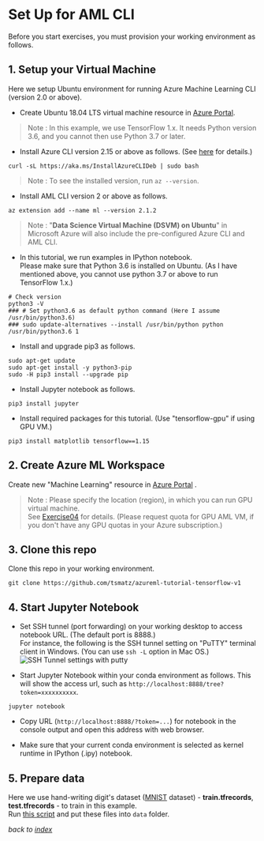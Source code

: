 # Set Up for AML CLI

Before you start exercises, you must provision your working environment as follows.

## 1. Setup your Virtual Machine

Here we setup Ubuntu environment for running Azure Machine Learning CLI (version 2.0 or above).

- Create Ubuntu 18.04 LTS virtual machine resource in [Azure Portal](https://portal.azure.com/).

> Note : In this example, we use TensorFlow 1.x. It needs Python version 3.6, and you cannot then use Python 3.7 or later.

- Install Azure CLI version 2.15 or above as follows. (See [here](https://docs.microsoft.com/en-us/cli/azure/install-azure-cli-linux) for details.)

```
curl -sL https://aka.ms/InstallAzureCLIDeb | sudo bash
```

> Note : To see the installed version, run ```az --version```.

- Install AML CLI version 2 or above as follows.

```
az extension add --name ml --version 2.1.2
```

> Note : "**Data Science Virtual Machine (DSVM) on Ubuntu**" in Microsoft Azure will also include the pre-configured Azure CLI and AML CLI.

- In this tutorial, we run examples in IPython notebook.<br>
  Please make sure that Python 3.6 is installed on Ubuntu. (As I have mentioned above, you cannot use python 3.7 or above to run TensorFlow 1.x.)

```
# Check version
python3 -V
### # Set python3.6 as default python command (Here I assume /usr/bin/python3.6)
### sudo update-alternatives --install /usr/bin/python python /usr/bin/python3.6 1
````

- Install and upgrade pip3 as follows.

```
sudo apt-get update
sudo apt-get install -y python3-pip
sudo -H pip3 install --upgrade pip
```

- Install Jupyter notebook as follows.

```
pip3 install jupyter
```

- Install required packages for this tutorial. (Use "tensorflow-gpu" if using GPU VM.)

```
pip3 install matplotlib tensorflow==1.15
```

## 2. Create Azure ML Workspace

Create new "Machine Learning" resource in [Azure Portal](https://portal.azure.com/) .

> Note : Please specify the location (region), in which you can run GPU virtual machine.<br>
> See [Exercise04](./exercise04_train_remote.ipynb) for details. (Please request quota for GPU AML VM, if you don't have any GPU quotas in your Azure subscription.)

## 3. Clone this repo

Clone this repo in your working environment.

```
git clone https://github.com/tsmatz/azureml-tutorial-tensorflow-v1
```

## 4. Start Jupyter Notebook

- Set SSH tunnel (port forwarding) on your working desktop to access notebook URL. (The default port is 8888.)<br>
  For instance, the following is the SSH tunnel setting on "PuTTY" terminal client in Windows. (You can use ```ssh -L``` option in Mac OS.)    
  ![SSH Tunnel settings with putty](https://tsmatz.github.io/images/github/azure-ml-tensorflow-complete-sample/20191225_SSH_Tunnel.jpg)

- Start Jupyter Notebook within your conda environment as follows. This will show the access url, such as ```http://localhost:8888/tree?token=xxxxxxxxxx```.

```
jupyter notebook
```

- Copy URL (```http://localhost:8888/?token=...```) for notebook in the console output and open this address with web browser.

- Make sure that your current conda environment is selected as kernel runtime in IPython (.ipy) notebook.

## 5. Prepare data

Here we use hand-writing digit's dataset ([MNIST](http://yann.lecun.com/exdb/mnist/) dataset) - **train.tfrecords**, **test.tfrecords** - to train in this example.<br>
Run [this script](https://raw.githubusercontent.com/tensorflow/tensorflow/master/tensorflow/examples/how_tos/reading_data/convert_to_records.py) and put these files into ```data``` folder.

*back to [index](https://github.com/tsmatz/azureml-tutorial-tensorflow-v1/)*
